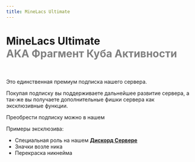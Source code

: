 ```yaml
---
title: MineLacs Ultimate
---
```


# MineLacs Ultimate <br/><span style="color: gray;"> AKA Фрагмент Куба Активности </span>
<br/>
<Links
  :items="[
    {
      name: 'Подписка Ultimate',
      desc: 'shop.minelacs.ru/',
      link: 'https://shop.minelacs.ru/',
      image: 'https://easydonate.s3.easyx.ru/images/logos/30b46096ecbbb5230d763a396cebb547a2d9d908876962f64a3f1d7f248fcf4a.png',
      color: '#f0662a'
    },
  ]"
/>

Это единственная премиум подписка нашего сервера. 

Покупая подписку вы поддерживаете дальнейшее развитие сервера, a так-же вы получаете дополнительные фишки сервера как эксклюзивные функции.

Преобрести подписку можно в нашем <Pill name="Магазине" link="https://shop.minelacs.ru/" image="https://easydonate.s3.easyx.ru/images/logos/30b46096ecbbb5230d763a396cebb547a2d9d908876962f64a3f1d7f248fcf4a.png" color="#f0662a" />

Примеры эксклюзива:
- Специальная роль на нашем [**Дискорд Сервере**](https://discord.com/invite/6u47fz6dCP)
- Значки возле ника <Pill name="ML Create & Magic" link="/wiki/archive/ml-createmagic/nickname-custom" icon="solar:archive-bold-duotone" color="#868dcc"  />
- Перекраска никнейма <Pill name="ML Create & Magic" link="/wiki/archive/ml-createmagic/nickname-custom#colors" icon="solar:archive-bold-duotone" color="#868dcc"  />
